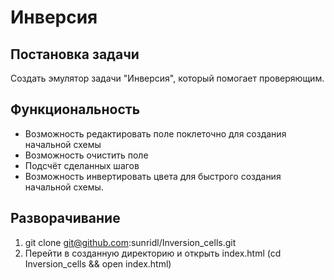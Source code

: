 # Инверсия

## Постановка задачи
Создать эмулятор задачи "Инверсия", который помогает проверяющим.

## Функциональность
- Возможность редактировать поле поклеточно для создания начальной схемы
- Возможность очистить поле
- Подсчёт сделанных шагов
- Возможность инвертировать цвета для быстрого создания начальной схемы.

## Разворачивание
1. git clone git@github.com:sunridl/Inversion_cells.git
2. Перейти в созданную директорию и открыть index.html (cd Inversion_cells && open index.html)
